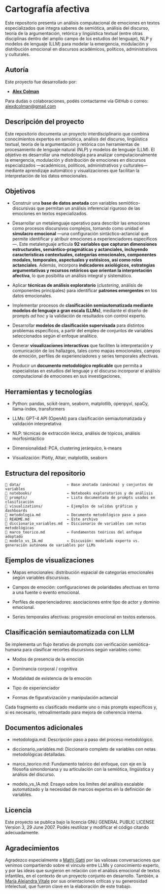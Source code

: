 # Cartografía afectiva

Este repositorio presenta un análisis computacional de emociones en textos especializados que integra saberes de semiótica, análisis del discurso, teoría de la argumentación, retórica y lingüística textual (entre otras disciplinas dentro del amplio campo de los estudios del lenguaje), NLP y modelos de lenguaje (LLM) para modelar la emergencia, modulación y distribución emocional en discursos académicos, políticos, administrativos y culturales.

## Autoría

Este proyecto fue desarrollado por:

- **[Alex Colman](https://independent.academia.edu/AlexColman1)**

Para dudas o colaboraciones, podés contactarme vía GitHub o correo:
alexdcolman@gmail.com


## Descripción del proyecto

Este repositorio documenta un proyecto interdisciplinario que combina conocimientos expertos en semiótica, análisis del discurso, lingüística textual, teoría de la argumentación y retórica con herramientas de procesamiento de lenguaje natural (NLP) y modelos de lenguaje (LLM). El objetivo es desarrollar una metodología para analizar computacionalmente la emergencia, modulación y distribución de emociones en discursos especializados —académicos, políticos, administrativos y culturales— mediante aprendizaje automático y visualizaciones que facilitan la interpretación de los datos emocionales.

## Objetivos

- Construir una **base de datos anotada** con variables semiótico-discursivas que permitan un análisis inferencial riguroso de las emociones en textos especializados.

- Desarrollar un metalenguaje operativo para describir las emociones como procesos discursivos complejos, tomando como unidad el **simulacro emocional** —una configuración sintáctico-actancial que permite identificar y atribuir emociones a experienciadores específicos—. Este metalenguaje articula **92 variables que capturan dimensiones estructurales, semántico-pragmáticas y actanciales, incluyendo características contextuales, categorías emocionales, componentes modales, temporales, aspectuales y estésicos, así como roles actanciales**. Además, incorpora **indicadores axiológicos, estrategias argumentativas y recursos retóricos que orientan la interpretación afectiva**, lo que posibilita un análisis integral y sistemático.

- Aplicar **técnicas de análisis exploratorio** (*clustering*, análisis de componentes principales) para identificar **patrones emergentes** en los datos emocionales.

- Implementar procesos de **clasificación semiautomatizada mediante modelos de lenguaje a gran escala (LLMs)**, mediante el diseño de prompts *ad hoc* y la validación de resultados con control experto.

- Desarrollar **modelos de clasificación supervisada** para distintos problemas específicos, a partir del empleo de conjuntos de variables seleccionados según el enfoque analítico.

- Generar **visualizaciones interactivas** que faciliten la interpretación y comunicación de los hallazgos, tales como mapas emocionales, campos de emoción, perfiles de experienciadores y series temporales afectivas.

- Producir un **documento metodológico replicable** que permita a especialistas en estudios del lenguaje y el discurso incorporar el análisis computacional de emociones en sus investigaciones.

## Herramientas y tecnologías

- Python: pandas, scikit-learn, seaborn, matplotlib, openpyxl, spaCy, llama-index, transformers

- LLMs: GPT-4 API (OpenAI) para clasificación semiautomatizada y validación interpretativa

- NLP: técnicas de extracción léxica, análisis de tópicos, análisis morfosintáctico

- Dimensionalidad: PCA, clustering jerárquico, k-means

- Visualización: Plotly, Altair, matplotlib, seaborn

## Estructura del repositorio

    📁 data/                     ← Base anotada (anónima) y conjuntos de variables
    📁 notebooks/                ← Notebooks exploratorios y de análisis
    📁 prompts/                  ← Lista documentada de prompts usados en clasificación
    📁 visualizations/           ← Ejemplos de salidas gráficas y dashboards
    📄 metodologia.md            ← Documento metodológico paso a paso
    📄 README.md                 ← Este archivo
    📄 diccionario_variables.md  ← Diccionario de variables con notas metodológicas
    📄 marco_teorico.md          ← Fundamentos teóricos del enfoque adoptado
    📄 modelo_vs_IA.md           ← Discusión: modelado experto vs. generación autónoma de variables por LLMs

## Ejemplos de visualizaciones

- Mapas emocionales: distribución espacial de categorías emocionales según variables discursivas.

- Campos de emoción: configuraciones de polaridades afectivas en torno a una fuente o evento emocional.

- Perfiles de experienciadores: asociaciones entre tipo de actor y dominio emocional.

- Series temporales afectivas: progresión emocional en textos extensos.

## Clasificación semiautomatizada con LLM

Se implementa un flujo iterativo de prompts con verificación semiótica-humana para clasificar recortes discursivos según variables como:

- Modos de presencia de la emoción

- Dominancia corporal / cognitiva

- Modalidad de existencia de la emoción

- Tipo de experienciador

- Formas de figurativización y manipulación actancial

Cada fragmento es clasificado mediante uno o más prompts específicos y, si es necesario, retroalimentado para mejora de coherencia interna.

## Documentos adicionales

- metodologia.md: Descripción paso a paso del proceso metodológico.

- diccionario_variables.md: Diccionario completo de variables con notas metodológicas detalladas.

- marco_teorico.md: Fundamento teórico del enfoque, con eje en la filosofía simondoniana y su articulación con la semiótica, lingüística y análisis del discurso.

- modelo_vs_IA.md: Ensayo sobre los límites del análisis escalable automatizado y la necesidad de marcos expertos en la definición de variables.

## Licencia

Este proyecto se publica bajo la licencia GNU GENERAL PUBLIC LICENSE Version 3, 29 June 2007. Podés reutilizar y modificar el código citando adecuadamente.

## Agradecimientos

Agradezco especialmente a [Mathi Gatti](https://mathigatti.com/) por las valiosas conversaciones que venimos compartiendo sobre el vínculo entre LLMs y conocimiento experto, y por las ideas que surgieron en relación con el análisis emocional de textos infantiles, en el contexto de un proyecto conjunto en desarrollo.
También, a [María Alejandra Vitale](https://uba.academia.edu/AlejandraVitale) por sus orientaciones críticas y su generosidad intelectual, que fueron clave en la elaboración de este trabajo.
